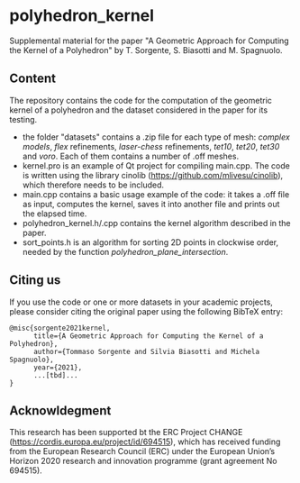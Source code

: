 # polyhedron_kernel

Supplemental material for the paper "A Geometric Approach for Computing the Kernel of a Polyhedron" by T. Sorgente, S. Biasotti and M. Spagnuolo.

## Content
The repository contains the code for the computation of the geometric kernel of a polyhedron and the dataset considered in the paper for its testing.
- the folder "datasets" contains a .zip file for each type of mesh: _complex models_, _flex_ refinements, _laser-chess_ refinements, _tet10_, _tet20_, _tet30_ and _voro_. Each of them contains a number of .off meshes.
- kernel.pro is an example of Qt project for compiling main.cpp. The code is written using the library cinolib (https://github.com/mlivesu/cinolib), which therefore needs to be included.
- main.cpp contains a basic usage example of the code: it takes a .off file as input, computes the kernel, saves it into another file and prints out the elapsed time.
- polyhedron_kernel.h/.cpp contains the kernel algorithm described in the paper.
- sort_points.h is an algorithm for sorting 2D points in clockwise order, needed by the function _polyhedron_plane_intersection_.

## Citing us
If you use the code or one or more datasets in your academic projects, please consider citing the original paper using the following BibTeX entry:

```
@misc{sorgente2021kernel,
      title={A Geometric Approach for Computing the Kernel of a Polyhedron}, 
      author={Tommaso Sorgente and Silvia Biasotti and Michela Spagnuolo},
      year={2021},
      ...[tbd]...
}
```

## Acknowldegment
This research has been supported bt the ERC Project CHANGE (https://cordis.europa.eu/project/id/694515), which has received funding from the European Research Council (ERC) under the European Union’s Horizon 2020 research and innovation programme (grant agreement No 694515).
